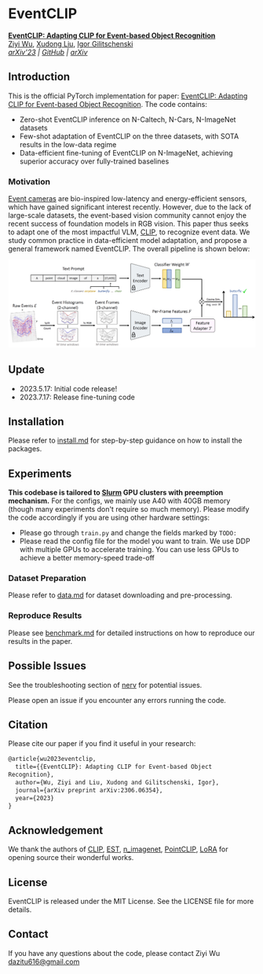 # EventCLIP

[**EventCLIP: Adapting CLIP for Event-based Object Recognition**](https://github.com/Wuziyi616/EventCLIP)<br/>
[Ziyi Wu](https://wuziyi616.github.io/),
[Xudong Liu](https://www.linkedin.com/in/xudong-frank-liu-566513198/),
[Igor Gilitschenski](https://tisl.cs.utoronto.ca/author/igor-gilitschenski/)<br/>
_[arXiv'23](https://arxiv.org/abs/2306.06354) |
[GitHub](https://github.com/Wuziyi616/EventCLIP) |
[arXiv](https://arxiv.org/abs/2306.06354)_

## Introduction

This is the official PyTorch implementation for paper: [EventCLIP: Adapting CLIP for Event-based Object Recognition](https://arxiv.org/abs/2306.06354).
The code contains:

-   Zero-shot EventCLIP inference on N-Caltech, N-Cars, N-ImageNet datasets
-   Few-shot adaptation of EventCLIP on the three datasets, with SOTA results in the low-data regime
-   Data-efficient fine-tuning of EventCLIP on N-ImageNet, achieving superior accuracy over fully-trained baselines

### Motivation

[Event cameras](https://tub-rip.github.io/eventvision2023/#null) are bio-inspired low-latency and energy-efficient sensors, which have gained significant interest recently.
However, due to the lack of large-scale datasets, the event-based vision community cannot enjoy the recent success of foundation models in RGB vision.
This paper thus seeks to adapt one of the most impactful VLM, [CLIP](https://openai.com/research/clip), to recognize event data.
We study common practice in data-efficient model adaptation, and propose a general framework named EventCLIP.
The overall pipeline is shown below:

<p align="center"><img src="src/pipeline.png" alt="EventCLIP" width="800"/></p>

## Update

-   2023.5.17: Initial code release!
-   2023.7.17: Release fine-tuning code

## Installation

Please refer to [install.md](docs/install.md) for step-by-step guidance on how to install the packages.

## Experiments

**This codebase is tailored to [Slurm](https://slurm.schedmd.com/documentation.html) GPU clusters with preemption mechanism.**
For the configs, we mainly use A40 with 40GB memory (though many experiments don't require so much memory).
Please modify the code accordingly if you are using other hardware settings:

-   Please go through `train.py` and change the fields marked by `TODO:`
-   Please read the config file for the model you want to train.
    We use DDP with multiple GPUs to accelerate training.
    You can use less GPUs to achieve a better memory-speed trade-off

### Dataset Preparation

Please refer to [data.md](docs/data.md) for dataset downloading and pre-processing.

### Reproduce Results

Please see [benchmark.md](docs/benchmark.md) for detailed instructions on how to reproduce our results in the paper.

## Possible Issues

See the troubleshooting section of [nerv](https://github.com/Wuziyi616/nerv#possible-issues) for potential issues.

Please open an issue if you encounter any errors running the code.

## Citation

Please cite our paper if you find it useful in your research:

```
@article{wu2023eventclip,
  title={{EventCLIP}: Adapting CLIP for Event-based Object Recognition},
  author={Wu, Ziyi and Liu, Xudong and Gilitschenski, Igor},
  journal={arXiv preprint arXiv:2306.06354},
  year={2023}
}
```

## Acknowledgement

We thank the authors of [CLIP](https://github.com/openai/CLIP), [EST](https://github.com/uzh-rpg/rpg_event_representation_learning), [n_imagenet](https://github.com/82magnolia/n_imagenet), [PointCLIP](https://github.com/ZrrSkywalker/PointCLIP), [LoRA](https://github.com/microsoft/LoRA) for opening source their wonderful works.

## License

EventCLIP is released under the MIT License. See the LICENSE file for more details.

## Contact

If you have any questions about the code, please contact Ziyi Wu dazitu616@gmail.com
